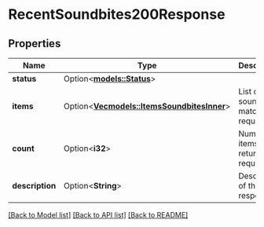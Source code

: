# RecentSoundbites200Response

## Properties

Name | Type | Description | Notes
------------ | ------------- | ------------- | -------------
**status** | Option<[**models::Status**](status.md)> |  | [optional]
**items** | Option<[**Vec<models::ItemsSoundbitesInner>**](items_soundbites_inner.md)> | List of soundbites matching request  | [optional]
**count** | Option<**i32**> | Number of items returned in request  | [optional]
**description** | Option<**String**> | Description of the response  | [optional]

[[Back to Model list]](../README.md#documentation-for-models) [[Back to API list]](../README.md#documentation-for-api-endpoints) [[Back to README]](../README.md)


